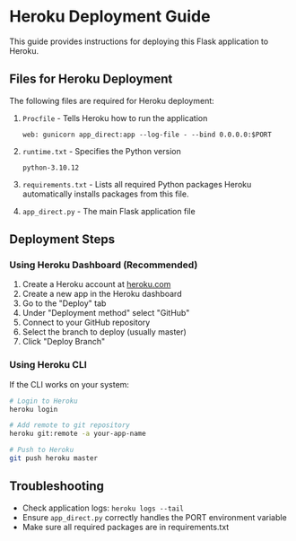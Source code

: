 # Heroku Deployment Guide

This guide provides instructions for deploying this Flask application to Heroku.

## Files for Heroku Deployment

The following files are required for Heroku deployment:

1. `Procfile` - Tells Heroku how to run the application
   ```
   web: gunicorn app_direct:app --log-file - --bind 0.0.0.0:$PORT
   ```

2. `runtime.txt` - Specifies the Python version
   ```
   python-3.10.12
   ```

3. `requirements.txt` - Lists all required Python packages
   Heroku automatically installs packages from this file.

4. `app_direct.py` - The main Flask application file

## Deployment Steps

### Using Heroku Dashboard (Recommended)

1. Create a Heroku account at [heroku.com](https://heroku.com)
2. Create a new app in the Heroku dashboard
3. Go to the "Deploy" tab
4. Under "Deployment method" select "GitHub"
5. Connect to your GitHub repository
6. Select the branch to deploy (usually master)
7. Click "Deploy Branch"

### Using Heroku CLI

If the CLI works on your system:

```bash
# Login to Heroku
heroku login

# Add remote to git repository
heroku git:remote -a your-app-name

# Push to Heroku
git push heroku master
```

## Troubleshooting

- Check application logs: `heroku logs --tail`
- Ensure `app_direct.py` correctly handles the PORT environment variable
- Make sure all required packages are in requirements.txt
